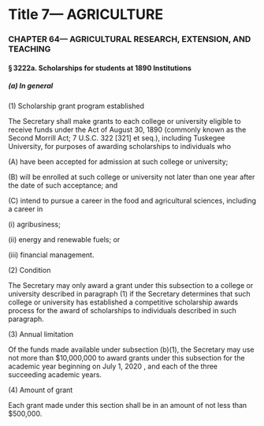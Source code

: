 
# Title 7— AGRICULTURE
### CHAPTER 64— AGRICULTURAL RESEARCH, EXTENSION, AND TEACHING
#### § 3222a. Scholarships for students at 1890 Institutions
##### (a) In general

(1) Scholarship grant program established

The Secretary shall make grants to each college or university eligible to receive funds under the Act of August 30, 1890 (commonly known as the Second Morrill Act; 7 U.S.C. 322 [321] et seq.), including Tuskegee University, for purposes of awarding scholarships to individuals who

(A) have been accepted for admission at such college or university;

(B) will be enrolled at such college or university not later than one year after the date of such acceptance; and

(C) intend to pursue a career in the food and agricultural sciences, including a career in

(i) agribusiness;

(ii) energy and renewable fuels; or

(iii) financial management.

(2) Condition

The Secretary may only award a grant under this subsection to a college or university described in paragraph (1) if the Secretary determines that such college or university has established a competitive scholarship awards process for the award of scholarships to individuals described in such paragraph.

(3) Annual limitation

Of the funds made available under subsection (b)(1), the Secretary may use not more than $10,000,000 to award grants under this subsection for the academic year beginning on July 1, 2020 , and each of the three succeeding academic years.

(4) Amount of grant

Each grant made under this section shall be in an amount of not less than $500,000.

